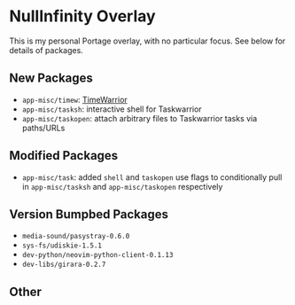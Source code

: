 # NullInfinity Overlay

This is my personal Portage overlay, with no particular focus. See below for details of packages.

## New Packages
* `app-misc/timew`: [TimeWarrior](https://timewarrior.net)
* `app-misc/tasksh`: interactive shell for Taskwarrior
* `app-misc/taskopen`: attach arbitrary files to Taskwarrior tasks via paths/URLs

## Modified Packages
* `app-misc/task`: added `shell` and `taskopen` use flags to conditionally pull in `app-misc/tasksh` and `app-misc/taskopen` respectively
## Version Bumpbed Packages
* `media-sound/pasystray-0.6.0`
* `sys-fs/udiskie-1.5.1`
* `dev-python/neovim-python-client-0.1.13`
* `dev-libs/girara-0.2.7`

## Other
